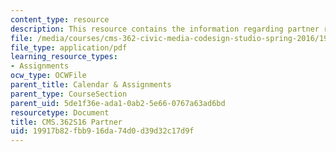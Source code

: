 ```yaml
---
content_type: resource
description: This resource contains the information regarding partner request form.
file: /media/courses/cms-362-civic-media-codesign-studio-spring-2016/19917b82fbb916da74d0d39d32c17d9f_MITCMS_362S16_PartnerRqst.pdf
file_type: application/pdf
learning_resource_types:
- Assignments
ocw_type: OCWFile
parent_title: Calendar & Assignments
parent_type: CourseSection
parent_uid: 5de1f36e-ada1-0ab2-5e66-0767a63ad6bd
resourcetype: Document
title: CMS.362S16 Partner
uid: 19917b82-fbb9-16da-74d0-d39d32c17d9f
---
```

